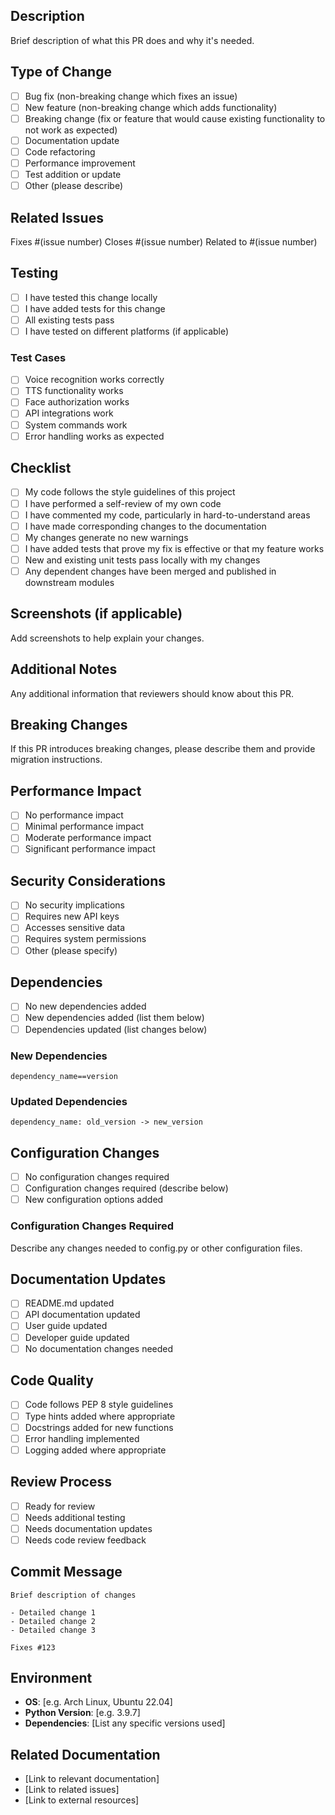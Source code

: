 ## Description
Brief description of what this PR does and why it's needed.

## Type of Change
- [ ] Bug fix (non-breaking change which fixes an issue)
- [ ] New feature (non-breaking change which adds functionality)
- [ ] Breaking change (fix or feature that would cause existing functionality to not work as expected)
- [ ] Documentation update
- [ ] Code refactoring
- [ ] Performance improvement
- [ ] Test addition or update
- [ ] Other (please describe)

## Related Issues
Fixes #(issue number)
Closes #(issue number)
Related to #(issue number)

## Testing
- [ ] I have tested this change locally
- [ ] I have added tests for this change
- [ ] All existing tests pass
- [ ] I have tested on different platforms (if applicable)

### Test Cases
- [ ] Voice recognition works correctly
- [ ] TTS functionality works
- [ ] Face authorization works
- [ ] API integrations work
- [ ] System commands work
- [ ] Error handling works as expected

## Checklist
- [ ] My code follows the style guidelines of this project
- [ ] I have performed a self-review of my own code
- [ ] I have commented my code, particularly in hard-to-understand areas
- [ ] I have made corresponding changes to the documentation
- [ ] My changes generate no new warnings
- [ ] I have added tests that prove my fix is effective or that my feature works
- [ ] New and existing unit tests pass locally with my changes
- [ ] Any dependent changes have been merged and published in downstream modules

## Screenshots (if applicable)
Add screenshots to help explain your changes.

## Additional Notes
Any additional information that reviewers should know about this PR.

## Breaking Changes
If this PR introduces breaking changes, please describe them and provide migration instructions.

## Performance Impact
- [ ] No performance impact
- [ ] Minimal performance impact
- [ ] Moderate performance impact
- [ ] Significant performance impact

## Security Considerations
- [ ] No security implications
- [ ] Requires new API keys
- [ ] Accesses sensitive data
- [ ] Requires system permissions
- [ ] Other (please specify)

## Dependencies
- [ ] No new dependencies added
- [ ] New dependencies added (list them below)
- [ ] Dependencies updated (list changes below)

### New Dependencies
```
dependency_name==version
```

### Updated Dependencies
```
dependency_name: old_version -> new_version
```

## Configuration Changes
- [ ] No configuration changes required
- [ ] Configuration changes required (describe below)
- [ ] New configuration options added

### Configuration Changes Required
Describe any changes needed to config.py or other configuration files.

## Documentation Updates
- [ ] README.md updated
- [ ] API documentation updated
- [ ] User guide updated
- [ ] Developer guide updated
- [ ] No documentation changes needed

## Code Quality
- [ ] Code follows PEP 8 style guidelines
- [ ] Type hints added where appropriate
- [ ] Docstrings added for new functions
- [ ] Error handling implemented
- [ ] Logging added where appropriate

## Review Process
- [ ] Ready for review
- [ ] Needs additional testing
- [ ] Needs documentation updates
- [ ] Needs code review feedback

## Commit Message
```
Brief description of changes

- Detailed change 1
- Detailed change 2
- Detailed change 3

Fixes #123
```

## Environment
- **OS**: [e.g. Arch Linux, Ubuntu 22.04]
- **Python Version**: [e.g. 3.9.7]
- **Dependencies**: [List any specific versions used]

## Related Documentation
- [Link to relevant documentation]
- [Link to related issues]
- [Link to external resources] 